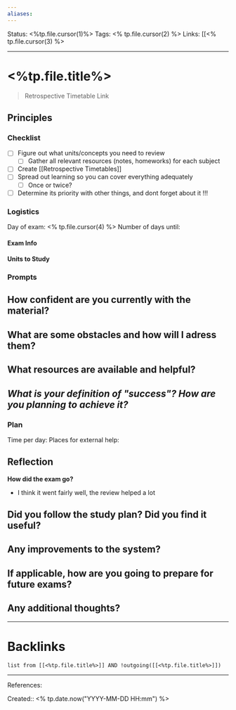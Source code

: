 ```yaml
---
aliases:
---
```

Status: <%tp.file.cursor(1)%>
Tags: <% tp.file.cursor(2) %>
Links: [[<% tp.file.cursor(3) %>
___

# <%tp.file.title%>
> Retrospective Timetable Link
## Principles

### Checklist
- [ ] Figure out what units/concepts you need to review
	- [ ] Gather all relevant resources (notes, homeworks) for each subject
- [ ] Create [[Retrospective Timetables]]
- [ ] Spread out learning so you can cover everything adequately
	- [ ] Once or twice?
- [ ] Determine its priority with other things, and dont forget about it !!!

### Logistics
Day of exam: <% tp.file.cursor(4) %>
Number of days until:
#### Exam Info
#### Units to Study
### Prompts
**How confident are you currently with the material?**
-

**What are some obstacles and how will I adress them?**
- 

**What resources are available and helpful?**
-

**What is your definition of "success"?* How are you planning to achieve it?*
-

### Plan
Time per day:
Places for external help:

## Reflection
**How did the exam go?**
- I think it went fairly well, the review helped a lot

**Did you follow the study plan? Did you find it useful?**
-

**Any improvements to the system?**
-

**If applicable, how are you going to prepare for future exams?**
- 

**Any additional thoughts?**
- 
___
# Backlinks
```dataview
list from [[<%tp.file.title%>]] AND !outgoing([[<%tp.file.title%>]])
```
___
References:

Created:: <% tp.date.now("YYYY-MM-DD HH:mm") %>
